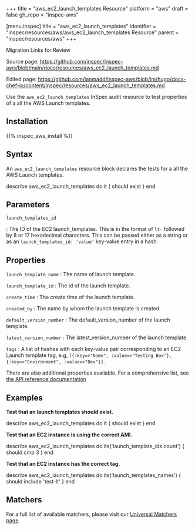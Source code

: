 +++
title = "aws_ec2_launch_templates Resource"
platform = "aws"
draft = false
gh_repo = "inspec-aws"

[menu.inspec]
title = "aws_ec2_launch_templates"
identifier = "inspec/resources/aws/aws_ec2_launch_templates Resource"
parent = "inspec/resources/aws"
+++

<div class="admonition-note">
<p class="admonition-note-title">Migration Links for Review</p>
<div class="admonition-note-text">
<p>Source page: <a href="https://github.com/inspec/inspec-aws/blob/main/docs/resources/aws_ec2_launch_templates.md">https://github.com/inspec/inspec-aws/blob/main/docs/resources/aws_ec2_launch_templates.md</a></p>
<p>Edited page: <a href="https://github.com/ianmadd/inspec-aws/blob/im/hugo/docs-chef-io/content/inspec/resources/aws_ec2_launch_templates.md">https://github.com/ianmadd/inspec-aws/blob/im/hugo/docs-chef-io/content/inspec/resources/aws_ec2_launch_templates.md</a></p>
</div>
</div>


Use the `aws_ec2_launch_templates` InSpec audit resource to test properties of a all the AWS Launch templates.

## Installation

{{% inspec_aws_install %}}

## Syntax

An `aws_ec2_launch_templates` resource block declares the tests for a all the AWS Launch templates.

describe aws_ec2_launch_templates do
it { should exist }
end

## Parameters

`launch_templates_id`

: The ID of the EC2 launch_templates. This is in the format of `lt-` followed by 8 or 17 hexadecimal characters.
  This can be passed either as a string or as an `launch_templates_id: 'value'` key-value entry in a hash.

## Properties

`launch_template_name`
: The name of launch template.

`launch_template_id`
: The id of the launch template.

`create_time`
: The create time of the launch template.

`created_by`
: The name by whom the launch template is created.

`default_version_number`
: The default_version_number of the launch template.

`latest_version_number`
: The latest_version_number of the launch template.

`tags`
: A list of hashes with each key-value pair corresponding to an EC2 Launch template tag, e.g, `[{:key=>"Name", :value=>"Testing Box"}, {:key=>"Environment", :value=>"Dev"}]`.

There are also additional properties available. For a comprehensive list, see [the API reference documentation](https://docs.aws.amazon.com/AWSEC2/latest/APIReference/API_Instance.html)

## Examples

**Test that an launch templates should exist.**

 describe aws_ec2_launch_templates do
   it { should exist }
 end

**Test that an EC2 instance is using the correct AMI.**

 describe aws_ec2_launch_templates do
   its('launch_template_ids.count') { should cmp 3 }
 end

**Test that an EC2 instance has the correct tag.**

 describe aws_ec2_launch_templates do
   its('launch_templates_names') { should include 'test-lt' }
 end


## Matchers

For a full list of available matchers, please visit our [Universal Matchers page](https://www.inspec.io/docs/reference/matchers/).
